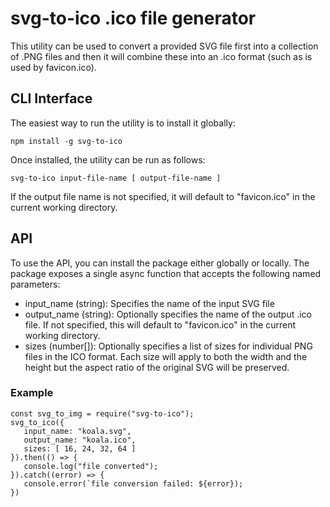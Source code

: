# svg-to-ico .ico file generator
This utility can be used to convert a provided SVG file first into a collection of .PNG files
and then it will combine these into an .ico format (such as is used by favicon.ico).

## CLI Interface
The easiest way to run the utility is to install it globally:

```
npm install -g svg-to-ico
```

Once installed, the utility can be run as follows:

```
svg-to-ico input-file-name [ output-file-name ]
```

If the output file name is not specified, it will default to "favicon.ico" in the current working directory.

## API

To use the API, you can install the package either globally or locally.  The package exposes  a single
async function that accepts the following named parameters:

- input_name (string): Specifies the name of the input SVG file
- output_name (string): Optionally specifies the name of the output .ico file.  If not specified,
   this will default to "favicon.ico" in the current working directory.
- sizes (number[]): Optionally specifies a list of sizes for individual PNG files in the ICO format.  Each size 
   will apply to both the width and the height but the aspect ratio of the original SVG will be preserved.

### Example

```
const svg_to_img = require("svg-to-ico");
svg_to_ico({
   input_name: "koala.svg",
   output_name: "koala.ico",
   sizes: [ 16, 24, 32, 64 ]
}).then(() => {
   console.log("file converted");
}).catch((error) => {
   console.error(`file conversion failed: ${error});
})
```

